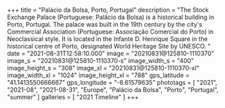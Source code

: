 +++
title = "Palácio da Bolsa, Porto, Portugal"
description = "The Stock Exchange Palace (Portuguese: Palácio da Bolsa) is a historical building in Porto, Portugal. The palace was built in the 19th century by the city's Commercial Association (Portuguese: Associação Comercial do Porto) in Neoclassical style. It is located in the Infante D. Henrique Square in the historical centre of Porto, designated World Heritage Site by UNESCO. "
date = "2021-08-31T12:58:10.000"
image = "20210831@125810-1110370"
image_s = "20210831@125810-1110370-s"
image_width_s = "400"
image_height_s = "308"
image_xl = "20210831@125810-1110370-xl"
image_width_xl = "1024"
image_height_xl = "788"
gps_latitude = "41.1413550666667"
gps_longitude = "-8.61579635"
phototags = [ "2021", "2021-08", "2021-08-31", "Europe", "Palácio da Bolsa", "Porto", "Portugal", "summer" ]
galleries = [ "2021 Timeline" ]
+++
